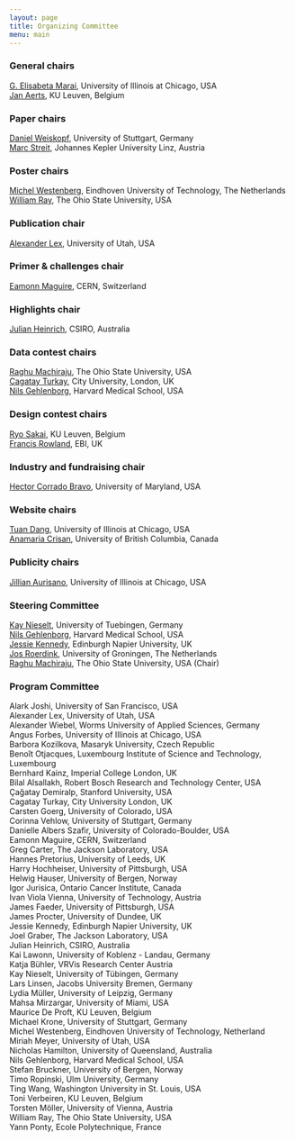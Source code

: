 ```yaml
---
layout: page
title: Organizing Committee
menu: main
---
```

### General chairs
[G. Elisabeta Marai](http://evl.uic.edu/marai), University of Illinois at Chicago, USA<br />
[Jan Aerts](http://vda-lab.be), KU Leuven, Belgium<br />

### Paper chairs
[Daniel Weiskopf](http://www.vis.uni-stuttgart.de/~weiskopf/), University of Stuttgart, Germany<br />
[Marc Streit](http://marc-streit.com/), Johannes Kepler University Linz, Austria<br />

### Poster chairs
[Michel Westenberg](http://www.win.tue.nl/~mwestenb/), Eindhoven University of Technology, The Netherlands<br />
[William Ray](http://www.mathmed.org/#William_Ray), The Ohio State University, USA

### Publication chair
[Alexander Lex](http://alexander-lex.net/), University of Utah, USA<br />

### Primer & challenges chair
[Eamonn Maguire](http://www.antarctic-design.co.uk/), CERN, Switzerland

### Highlights chair
[Julian Heinrich](http://www.joules.de), CSIRO, Australia

### Data contest chairs
[Raghu Machiraju](http://www.cse.ohio-state.edu/~raghu), The Ohio State University, USA<br />
[Cagatay Turkay](http://staff.city.ac.uk/cagatay.turkay.1/), City University, London, UK<br />
[Nils Gehlenborg](http://www.gehlenborg.com/), Harvard Medical School, USA

### Design contest chairs
[Ryo Sakai](http://ryosakai.net/), KU Leuven, Belgium<br />
[Francis Rowland](http://www.ebi.ac.uk/about/people/francis-rowland), EBI, UK

### Industry and fundraising chair
[Hector Corrado Bravo](http://www.hcbravo.org), University of Maryland, USA

### Website chairs
[Tuan Dang](http://www2.cs.uic.edu/~tdang/), University of Illinois at Chicago, USA<br />
[Anamaria Crisan](http://www.cs.ubc.ca/~acrisan/), University of British Columbia, Canada

### Publicity chairs
[Jillian Aurisano](http://www.evl.uic.edu/entry.php?id=285), University of Illinois at Chicago, USA

### Steering Committee

[Kay Nieselt](http://it.inf.uni-tuebingen.de/), University of Tuebingen, Germany<br />
[Nils Gehlenborg](http://www.gehlenborg.com/), Harvard Medical School, USA<br />
[Jessie Kennedy](http://www.iidi.napier.ac.uk/c/people/peopleid/41), Edinburgh Napier University, UK<br />
[Jos Roerdink](http://www.cs.rug.nl/~roe/), University of Groningen, The Netherlands<br />
[Raghu Machiraju](http://www.cse.ohio-state.edu/~raghu), The Ohio State University, USA (Chair)

### Program Committee

Alark Joshi, University of San Francisco, USA<br />
Alexander Lex, University of Utah, USA<br />
Alexander Wiebel, Worms University of Applied Sciences, Germany<br />
Angus Forbes, University of Illinois at Chicago, USA<br />
Barbora Kozilkova, Masaryk University, Czech Republic<br />
Benoît Otjacques, Luxembourg Institute of Science and Technology, Luxembourg<br />
Bernhard Kainz, Imperial College London, UK<br />
Bilal Alsallakh, Robert Bosch Research and Technology Center, USA<br />
Çağatay Demiralp, Stanford University, USA<br />
Cagatay Turkay, City University London, UK<br />
Carsten Goerg, University of Colorado, USA<br />
Corinna Vehlow, University of Stuttgart, Germany<br />
Danielle Albers Szafir, University of Colorado-Boulder, USA<br />
Eamonn Maguire, CERN, Switzerland<br />
Greg Carter, The Jackson Laboratory, USA<br />
Hannes Pretorius, University of Leeds, UK<br />
Harry Hochheiser, University of Pittsburgh, USA<br />
Helwig Hauser, University of Bergen, Norway<br />
Igor Jurisica, Ontario Cancer Institute, Canada<br />
Ivan Viola Vienna, University of Technology, Austria<br />
James Faeder, University of Pittsburgh, USA<br />
James Procter, University of Dundee, UK<br />
Jessie Kennedy, Edinburgh Napier University, UK<br />
Joel Graber, The Jackson Laboratory, USA<br />
Julian Heinrich, CSIRO, Australia<br />
Kai Lawonn, University of Koblenz - Landau, Germany<br />
Katja Bühler, VRVis Research Center Austria<br />
Kay Nieselt, University of Tübingen, Germany<br />
Lars Linsen, Jacobs University Bremen, Germany<br />
Lydia Müller, University of Leipzig, Germany<br />
Mahsa Mirzargar, University of Miami, USA<br />
Maurice De Proft, KU Leuven, Belgium<br />
Michael Krone, University of Stuttgart, Germany<br />
Michel Westenberg, Eindhoven University of Technology, Netherland<br />
Miriah Meyer, University of Utah, USA<br />
Nicholas Hamilton, University of Queensland, Australia<br />
Nils Gehlenborg, Harvard Medical School, USA<br />
Stefan Bruckner, University of Bergen, Norway<br />
Timo Ropinski, Ulm University, Germany<br />
Ting Wang, Washington University in St. Louis, USA<br />
Toni Verbeiren, KU Leuven, Belgium<br />
Torsten Möller, University of Vienna, Austria<br />
William Ray, The Ohio State University, USA<br />
Yann Ponty, Ecole Polytechnique, France<br />
